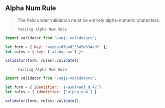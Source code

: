 ## Alpha Num Rule

> The field under validation must be entirely alpha-numeric characters.

> `Passing Alpha Num Rule`

```js
import validator from 'vuejs-validators';

let form = { key: '4asdasdfe4d23545w634adf' };
let rules = { key: ['alpha_num'] };

validator(form, rules).validate();
```

> `Failing Alpha Num Rule`
```js
import validator from 'vuejs-validators';

let form = { identifier: '1-asdf4adf_d_42'}
let rules = { identifier: ['alpha_num'] }

validator(form, rules).validate();
```

